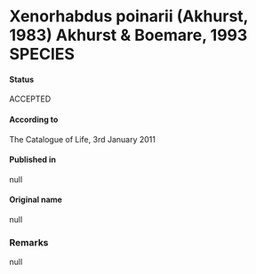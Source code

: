 # Xenorhabdus poinarii (Akhurst, 1983) Akhurst & Boemare, 1993 SPECIES

#### Status
ACCEPTED

#### According to
The Catalogue of Life, 3rd January 2011

#### Published in
null

#### Original name
null

### Remarks
null
